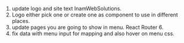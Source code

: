 1. update logo and site text InamWebSolutions.
2. Logo either pick one or create one as component to use in different places.
3. update pages you are going to show in menu. React Router 6.
4. fix data with menu input for mapping and also hover on menu css.
